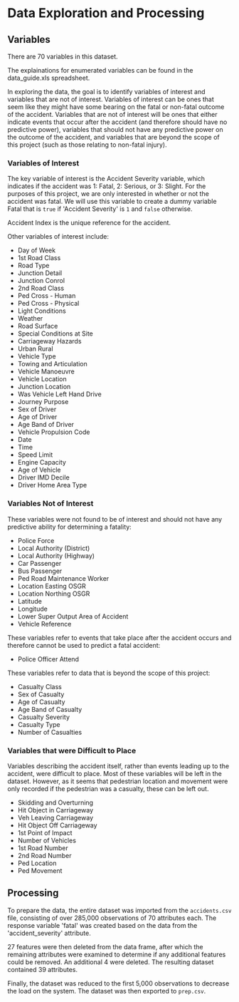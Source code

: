 # Data Exploration and Processing

## Variables

There are 70 variables in this dataset.

The explainations for enumerated variables can be found in the data_guide.xls spreadsheet.

In exploring the data, the goal is to identify variables of interest and variables that are not of interest. Variables of interest can be ones that seem like they might have some bearing on the fatal or non-fatal outcome of the accident. Variables that are not of interest will be ones that either indicate events that occur after the accident (and therefore should have no predictive power), variables that should not have any predictive power on the outcome of the accident, and variables that are beyond the scope of this project (such as those relating to non-fatal injury).

### __Variables of Interest__

The key variable of interest is the Accident Severity variable, which indicates if the accident was 1: Fatal, 2: Serious, or 3: Slight. For the purposes of this project, we are only interested in whether or not the accident was fatal. We will use this variable to create a dummy variable Fatal that is `true` if 'Accident Severity' is `1` and `false` otherwise.

Accident Index is the unique reference for the accident.

Other variables of interest include:
- Day of Week
- 1st Road Class
- Road Type
- Junction Detail
- Junction Conrol
- 2nd Road Class
- Ped Cross - Human
- Ped Cross - Physical
- Light Conditions
- Weather
- Road Surface
- Special Conditions at Site
- Carriageway Hazards
- Urban Rural
- Vehicle Type
- Towing and Articulation
- Vehicle Manoeuvre
- Vehicle Location
- Junction Location
- Was Vehicle Left Hand Drive
- Journey Purpose
- Sex of Driver
- Age of Driver
- Age Band of Driver
- Vehicle Propulsion Code
- Date
- Time
- Speed Limit
- Engine Capacity
- Age of Vehicle
- Driver IMD Decile
- Driver Home Area Type

### __Variables Not of Interest__

These variables were not found to be of interest and should not have any predictive ability for determining a fatality:
- Police Force
- Local Authority (District)
- Local Authority (Highway)
- Car Passenger
- Bus Passenger
- Ped Road Maintenance Worker
- Location Easting OSGR
- Location Northing OSGR
- Latitude
- Longitude
- Lower Super Output Area of Accident
- Vehicle Reference

These variables refer to events that take place after the accident occurs and therefore cannot be used to predict a fatal accident:
- Police Officer Attend

These variables refer to data that is beyond the scope of this project:
- Casualty Class
- Sex of Casualty
- Age of Casualty
- Age Band of Casualty
- Casualty Severity
- Casualty Type
- Number of Casualties

### __Variables that were Difficult to Place__

Variables describing the accident itself, rather than events leading up to the accident, were difficult to place. Most of these variables will be left in the dataset. However, as it seems that pedestrian location and movement were only recorded if the pedestrian was a casualty, these can be left out.

- Skidding and Overturning
- Hit Object in Carriageway
- Veh Leaving Carriageway
- Hit Object Off Carriageway
- 1st Point of Impact
- Number of Vehicles
- 1st Road Number
- 2nd Road Number
- Ped Location
- Ped Movement

## Processing

To prepare the data, the entire dataset was imported from the `accidents.csv` file, consisting of over 285,000 observations of 70 attributes each. The response variable 'fatal' was created based on the data from the 'accident_severity' attribute.

27 features were then deleted from the data frame, after which the remaining attributes were examined to determine if any additional features could be removed. An additional 4 were deleted. The resulting dataset contained 39 attributes.

Finally, the dataset was reduced to the first 5,000 observations to decrease the load on the system. The dataset was then exported to `prep.csv`.